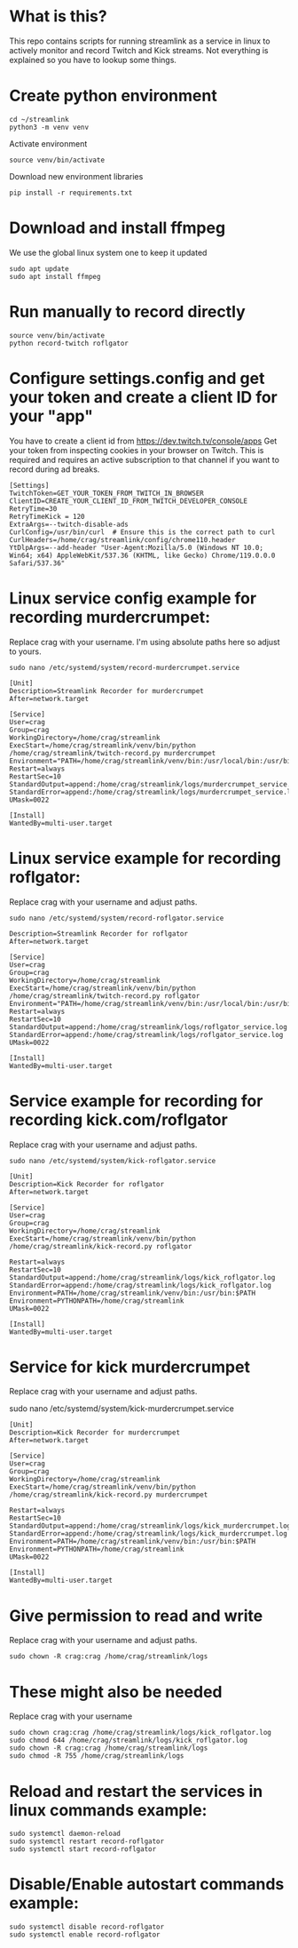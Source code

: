 # What is this?
This repo contains scripts for running streamlink as a service in linux to actively monitor and record Twitch and Kick streams.
Not everything is explained so you have to lookup some things.

# Create python environment
```
cd ~/streamlink
python3 -m venv venv
```
Activate environment
```
source venv/bin/activate
```
Download new environment libraries
```
pip install -r requirements.txt
```
# Download and install ffmpeg
We use the global linux system one to keep it updated
```
sudo apt update
sudo apt install ffmpeg
```

# Run manually to record directly
```
source venv/bin/activate
python record-twitch roflgator
```

# Configure settings.config and get your token and create a client ID for your "app"
You have to create a client id from https://dev.twitch.tv/console/apps
Get your token from inspecting cookies in your browser on Twitch. This is required and requires an active subscription to that channel if you want to record during ad breaks.

```
[Settings]
TwitchToken=GET_YOUR_TOKEN_FROM_TWITCH_IN_BROWSER
ClientID=CREATE_YOUR_CLIENT_ID_FROM_TWITCH_DEVELOPER_CONSOLE
RetryTime=30
RetryTimeKick = 120
ExtraArgs=--twitch-disable-ads
CurlConfig=/usr/bin/curl  # Ensure this is the correct path to curl
CurlHeaders=/home/crag/streamlink/config/chrome110.header
YtDlpArgs=--add-header "User-Agent:Mozilla/5.0 (Windows NT 10.0; Win64; x64) AppleWebKit/537.36 (KHTML, like Gecko) Chrome/119.0.0.0 Safari/537.36"
```

# Linux service config example for recording murdercrumpet:
Replace crag with your username. I'm using absolute paths here so adjust to yours.

```sudo nano /etc/systemd/system/record-murdercrumpet.service```

```
[Unit]
Description=Streamlink Recorder for murdercrumpet
After=network.target

[Service]
User=crag
Group=crag
WorkingDirectory=/home/crag/streamlink
ExecStart=/home/crag/streamlink/venv/bin/python /home/crag/streamlink/twitch-record.py murdercrumpet
Environment="PATH=/home/crag/streamlink/venv/bin:/usr/local/bin:/usr/bin:/bin"
Restart=always
RestartSec=10
StandardOutput=append:/home/crag/streamlink/logs/murdercrumpet_service.log
StandardError=append:/home/crag/streamlink/logs/murdercrumpet_service.log
UMask=0022

[Install]
WantedBy=multi-user.target
```
# Linux service example for recording roflgator:
Replace crag with your username and adjust paths.

```sudo nano /etc/systemd/system/record-roflgator.service```
	
```[Unit]
Description=Streamlink Recorder for roflgator
After=network.target

[Service]
User=crag
Group=crag
WorkingDirectory=/home/crag/streamlink
ExecStart=/home/crag/streamlink/venv/bin/python /home/crag/streamlink/twitch-record.py roflgator
Environment="PATH=/home/crag/streamlink/venv/bin:/usr/local/bin:/usr/bin:/bin"
Restart=always
RestartSec=10
StandardOutput=append:/home/crag/streamlink/logs/roflgator_service.log
StandardError=append:/home/crag/streamlink/logs/roflgator_service.log
UMask=0022

[Install]
WantedBy=multi-user.target
```

# Service example for recording for recording kick.com/roflgator 
Replace crag with your username and adjust paths.

```sudo nano /etc/systemd/system/kick-roflgator.service```
```
[Unit]
Description=Kick Recorder for roflgator 
After=network.target

[Service]
User=crag 
Group=crag
WorkingDirectory=/home/crag/streamlink
ExecStart=/home/crag/streamlink/venv/bin/python /home/crag/streamlink/kick-record.py roflgator 

Restart=always
RestartSec=10 
StandardOutput=append:/home/crag/streamlink/logs/kick_roflgator.log
StandardError=append:/home/crag/streamlink/logs/kick_roflgator.log
Environment=PATH=/home/crag/streamlink/venv/bin:/usr/bin:$PATH
Environment=PYTHONPATH=/home/crag/streamlink
UMask=0022

[Install]
WantedBy=multi-user.target
```

# Service for kick murdercrumpet 
Replace crag with your username and adjust paths.

sudo nano /etc/systemd/system/kick-murdercrumpet.service
```
[Unit]
Description=Kick Recorder for murdercrumpet
After=network.target

[Service]
User=crag
Group=crag
WorkingDirectory=/home/crag/streamlink
ExecStart=/home/crag/streamlink/venv/bin/python /home/crag/streamlink/kick-record.py murdercrumpet

Restart=always
RestartSec=10
StandardOutput=append:/home/crag/streamlink/logs/kick_murdercrumpet.log
StandardError=append:/home/crag/streamlink/logs/kick_murdercrumpet.log
Environment=PATH=/home/crag/streamlink/venv/bin:/usr/bin:$PATH
Environment=PYTHONPATH=/home/crag/streamlink
UMask=0022

[Install]
WantedBy=multi-user.target
```
# Give permission to read and write
Replace crag with your username and adjust paths.

```sudo chown -R crag:crag /home/crag/streamlink/logs```

# These might also be needed
Replace crag with your username
```
sudo chown crag:crag /home/crag/streamlink/logs/kick_roflgator.log
sudo chmod 644 /home/crag/streamlink/logs/kick_roflgator.log
sudo chown -R crag:crag /home/crag/streamlink/logs
sudo chmod -R 755 /home/crag/streamlink/logs
```
# Reload and restart the services in linux commands example:
```
sudo systemctl daemon-reload
sudo systemctl restart record-roflgator
sudo systemctl start record-roflgator
```

# Disable/Enable autostart commands example:
```
sudo systemctl disable record-roflgator
sudo systemctl enable record-roflgator
```
